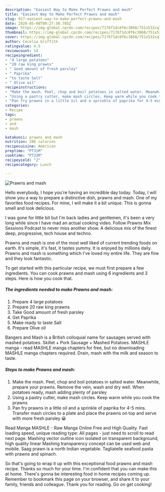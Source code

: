 ```yaml
---
description: "Easiest Way to Make Perfect Prawns and mash"
title: "Easiest Way to Make Perfect Prawns and mash"
slug: 917-easiest-way-to-make-perfect-prawns-and-mash
date: 2020-05-08T08:27:50.785Z
image: https://img-global.cpcdn.com/recipes/7176f1dc0f6c3868/751x532cq70/prawns-and-mash-recipe-main-photo.jpg
thumbnail: https://img-global.cpcdn.com/recipes/7176f1dc0f6c3868/751x532cq70/prawns-and-mash-recipe-main-photo.jpg
cover: https://img-global.cpcdn.com/recipes/7176f1dc0f6c3868/751x532cq70/prawns-and-mash-recipe-main-photo.jpg
author: Cecelia Griffith
ratingvalue: 4.5
reviewcount: 14
recipeingredient:
- "4 large potatoes"
- "20 raw king prawns"
- " Good amount of fresh parsley"
- " Paprika"
- "to taste Salt"
- " Olive oil"
recipeinstructions:
- "Make the mash. Peel, chop and boil potatoes in salted water. Meanwhile, prepare your prawns. Remove the vein, wash and dry well. When potatoes ready, mash adding plenty of parsley"
- "Using a pastry cutter, make mash circles. Keep warm while you cook the prawns"
- "Pan fry prawns in a little oil and a sprinkle of paprika for 4-5 mins. Transfer mash circles to a plate and place the prawns on top and serve with more fresh parsley 😀"
categories:
- Recipe
tags:
- prawns
- and
- mash

katakunci: prawns and mash 
nutrition: 206 calories
recipecuisine: American
preptime: "PT31M"
cooktime: "PT33M"
recipeyield: "2"
recipecategory: Lunch

---
```



![Prawns and mash](https://img-global.cpcdn.com/recipes/7176f1dc0f6c3868/751x532cq70/prawns-and-mash-recipe-main-photo.jpg)

Hello everybody, I hope you're having an incredible day today. Today, I will show you a way to prepare a distinctive dish, prawns and mash. One of my favorites food recipes. For mine, I will make it a bit unique. This is gonna smell and look delicious.

I was gone for little bit but I&#39;m back ladies and gentlemen, it&#39;s been a very long while since I have mad an actual cooking video. Follow Prawns Mix Sessions Podcast to never miss another show. A delicious mix of the finest deep, progressive, tech house and techno.

Prawns and mash is one of the most well liked of current trending foods on earth. It's simple, it's fast, it tastes yummy. It is enjoyed by millions daily. Prawns and mash is something which I've loved my entire life. They are fine and they look fantastic.


To get started with this particular recipe, we must first prepare a few ingredients. You can cook prawns and mash using 6 ingredients and 3 steps. Here is how you cook that.

<!--inarticleads1-->

##### The ingredients needed to make Prawns and mash:

1. Prepare 4 large potatoes
1. Prepare 20 raw king prawns
1. Take  Good amount of fresh parsley
1. Get  Paprika
1. Make ready to taste Salt
1. Prepare  Olive oil


Bangers and Mash is a British colloquial name for sausages served with mashed potatoes. Skillet + Pork Sausage + Mashed Potatoes. MASHLE manga - read MASHLE manga chapters for free, but no downloading MASHLE manga chapters required. Drain, mash with the milk and season to taste. 

<!--inarticleads2-->

##### Steps to make Prawns and mash:

1. Make the mash. Peel, chop and boil potatoes in salted water. Meanwhile, prepare your prawns. Remove the vein, wash and dry well. When potatoes ready, mash adding plenty of parsley
1. Using a pastry cutter, make mash circles. Keep warm while you cook the prawns
1. Pan fry prawns in a little oil and a sprinkle of paprika for 4-5 mins. Transfer mash circles to a plate and place the prawns on top and serve with more fresh parsley 😀


Read Manga MASHLE - Raw Manga Online Free and High Quality. Fast loading speed, unique reading type: All pages - just need to scroll to read next page. Mashing vector outline icon isolated on transparent background, high quality linear Mashing transparency concept can be used web and mobile. Saag prawn is a north Indian vegetable. Tagliatelle seafood pasta with prawns and spinach. 

So that's going to wrap it up with this exceptional food prawns and mash recipe. Thanks so much for your time. I'm confident that you can make this at home. There's gonna be interesting food in home recipes coming up. Remember to bookmark this page on your browser, and share it to your family, friends and colleague. Thank you for reading. Go on get cooking!
